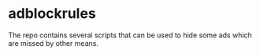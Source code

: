 # adblockrules
The repo contains several scripts that can be used to hide some ads which are missed by other means.
